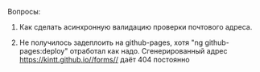 Вопросы:

1. Как сделать асинхронную валидацию проверки почтового адреса.

2. Не получилось задеплоить на github-pages, хотя "ng github-pages:deploy" отработал как надо.
Сгенерированный адрес https://kintt.github.io//forms// даёт 404 постоянно